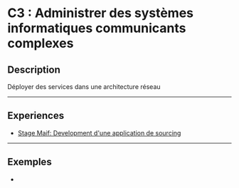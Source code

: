 # C3 : Administrer des systèmes informatiques communicants complexes

## Description

Déployer des services dans une architecture réseau

---

## Experiences

- [Stage Maif: Development d'une application de sourcing](../Experiences/stage-appli-sourcing.md)

---

## Exemples

- 